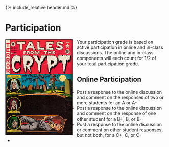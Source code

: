 {% include_relative header.md %}

# Participation

<img style="float:left;margin-right:1em;border:1px solid black;" alt="Cover of Tales from the Crypt #28 (EC Comics, February-March 1952" src="images/gcd_36749.jpg"/>

Your participation grade is based on active participation in online and in-class discussions. The online and in-class components will each count for 1/2 of your total participation grade.

## Online Participation

- Post a response to the online discussion and comment on the responses of two or more students for an A or A-
- Post a response to the online discussion and comment on the response of one other student for a B+, B, or B-
- Post a response to the online discussion or comment on other student responses, but not both, for a C+, C, or C-
- 
